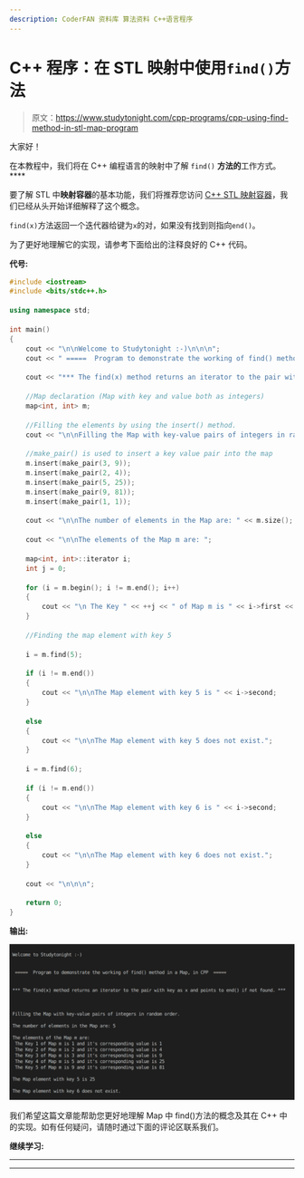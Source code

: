 ```yaml
---
description: CoderFAN 资料库 算法资料 C++语言程序
---
```


# C++ 程序：在 STL 映射中使用`find()`方法

> 原文：<https://www.studytonight.com/cpp-programs/cpp-using-find-method-in-stl-map-program>

大家好！

在本教程中，我们将在 C++ 编程语言的映射中了解 `find()` **方法的**工作方式。****

要了解 STL 中**映射容器**的基本功能，我们将推荐您访问 [C++ STL 映射容器](https://www.studytonight.com/cpp/stl/stl-container-map)，我们已经从头开始详细解释了这个概念。

`find(x)`方法返回一个迭代器给键为`x`的对，如果没有找到则指向`end()`。

为了更好地理解它的实现，请参考下面给出的注释良好的 C++ 代码。

**代号:**

```cpp
#include <iostream>
#include <bits/stdc++.h>

using namespace std;

int main()
{
    cout << "\n\nWelcome to Studytonight :-)\n\n\n";
    cout << " =====  Program to demonstrate the working of find() method in a Map, in CPP  ===== \n\n\n";

    cout << "*** The find(x) method returns an iterator to the pair with key as x and points to end() if not found. *** \n\n";

    //Map declaration (Map with key and value both as integers)
    map<int, int> m;

    //Filling the elements by using the insert() method.
    cout << "\n\nFilling the Map with key-value pairs of integers in random order."; //Map automatically stores them in increasing order of keys

    //make_pair() is used to insert a key value pair into the map
    m.insert(make_pair(3, 9));
    m.insert(make_pair(2, 4));
    m.insert(make_pair(5, 25));
    m.insert(make_pair(9, 81));
    m.insert(make_pair(1, 1));

    cout << "\n\nThe number of elements in the Map are: " << m.size();

    cout << "\n\nThe elements of the Map m are: ";

    map<int, int>::iterator i;
    int j = 0;

    for (i = m.begin(); i != m.end(); i++)
    {
        cout << "\n The Key " << ++j << " of Map m is " << i->first << " and it's corresponding value is " << i->second;
    }

    //Finding the map element with key 5

    i = m.find(5);

    if (i != m.end())
    {
        cout << "\n\nThe Map element with key 5 is " << i->second;
    }

    else
    {
        cout << "\n\nThe Map element with key 5 does not exist.";
    }

    i = m.find(6);

    if (i != m.end())
    {
        cout << "\n\nThe Map element with key 6 is " << i->second;
    }

    else
    {
        cout << "\n\nThe Map element with key 6 does not exist.";
    }

    cout << "\n\n\n";

    return 0;
} 
```

**输出:**

![C++ find() map](img/733bf8768e782565e423daaaaf2c9dee.png)

我们希望这篇文章能帮助您更好地理解 Map 中 find()方法的概念及其在 C++ 中的实现。如有任何疑问，请随时通过下面的评论区联系我们。

**继续学习:**

* * *

* * *